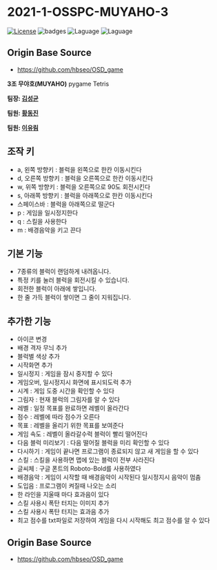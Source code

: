 # 2021-1-OSSPC-MUYAHO-3

[![License](https://img.shields.io/badge/license-GPLv3-green.svg)](http://www.gnu.org/licenses/gpl-3.0.html)
![badges](https://img.shields.io/badge/OS-ubuntu-red)
![Laguage](https://img.shields.io/badge/python-3.6.5-blue.svg)
![Laguage](https://img.shields.io/badge/pygame-2.0.1-blue.svg)    

## Origin Base Source  
- https://github.com/hbseo/OSD_game


**3조 무야호(MUYAHO)**
pygame Tetris

**팀장: [김성균](https://github.com/ggyull/2021-1-OSSPC-MUYAHO-3)**

**팀원: [황동진](https://github.com/Fluffy-Star/2021-1-OSSPC-MUYAHO-3)**

**팀원: [이유림](https://github.com/RimuZZ/2021-1-OSSPC-MUYAHO-3)**


## 조작 키  
- a, 왼쪽 방향키 : 블럭을 왼쪽으로 한칸 이동시킨다  
- d, 오른쪽 방향키 : 블럭을 오른쪽으로 한칸 이동시킨다  
- w, 위쪽 방향키 : 블럭을 오른쪽으로 90도 회전시킨다  
- s, 아래쪽 방향키 : 블럭을 아래쪽으로 한칸 이동시킨다  
- 스페이스바 : 블럭을 아래쪽으로 떨군다  
- p : 게임을 일시정지한다  
- q : 스킬을 사용한다  
- m : 배경음악을 키고 끈다  

## 기본 기능  
- 7종류의 블럭이 랜덤하게 내려옵니다.  
- 특정 키를 눌러 블럭을 회전시킬 수 있습니다.  
- 회전한 블럭이 아래에 쌓입니다.  
- 한 줄 가득 블럭이 쌓이면 그 줄이 지워집니다.  

## 추가한 기능  
- 아이콘 변경  
- 배경 격자 무늬 추가  
- 블럭별 색상 추가  
- 시작화면 추가  
- 일시정지 : 게임을 잠시 중지할 수 있다  
- 게임오버, 일시정지시 화면에 표시되도럭 추가  
- 시계 : 게임 도중 시간을 확인할 수 있다  
- 그림자 : 현재 블럭의 그림자를 알 수 있다  
- 레벨 : 일정 목표를 완료하면 레벨이 올라간다  
- 점수 : 레벨에 따라 점수가 오른다  
- 목표 : 레벨을 올리기 위한 목표를 보여준다  
- 게임 속도 : 레벨이 올라갈수럭 블럭이 빨리 떨어진다  
- 다음 블럭 미리보기 : 다음 떨어질 블럭을 미리 확인할 수 있다  
- 다시하기 : 게임이 끝나면 프로그램이 종료되지 않고 새 게임을 할 수 있다  
- 스킬 : 스킬을 사용하면 맵에 있는 블럭이 전부 사라진다  
- 글씨체 : 구글 폰트의 Roboto-Bold를 사용하였다  
- 배경음악 : 게임이 시작할 때 배경음악이 시작된다 일시정지시 음악이 멈춤  
- 도입음 : 프로그램이 켜질때 나오는 소리  
- 한 라인을 지울때 마다 효과음이 있다  
- 스킬 사용시 폭탄 터지는 이미지 추가  
- 스킬 사용시 폭탄 터지는 효과음 추가  
- 최고 점수를 txt파일로 저장하여 게임을 다시 시작해도 최고 점수를 알 수 있다  

## Origin Base Source  
- https://github.com/hbseo/OSD_game

